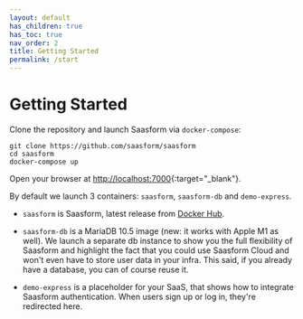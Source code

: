 ```yaml
---
layout: default
has_children: true
has_toc: true
nav_order: 2
title: Getting Started
permalink: /start
---
```


# Getting Started

Clone the repository and launch Saasform via `docker-compose`:

```
git clone https://github.com/saasform/saasform
cd saasform
docker-compose up
```

Open your browser at [http://localhost:7000](http://localhost:7000){:target="_blank"}.

By default we launch 3 containers: `saasform`, `saasform-db` and `demo-express`.

- `saasform` is Saasform, latest release from [Docker Hub](https://hub.docker.com/repository/docker/saasform/saasform).

- `saasform-db` is a MariaDB 10.5 image (new: it works with Apple M1 as well). We launch a separate db instance to show you the full flexibility of Saasform and highlight the fact that you could use Saasform Cloud and won't even have to store user data in your infra. This said, if you already have a database, you can of course reuse it.

- `demo-express` is a placeholder for your SaaS, that shows how to integrate Saasform authentication. When users sign up or log in, they're redirected here.

